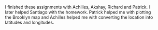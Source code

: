 I finished these assignments with Achilles, Akshay, Richard and Patrick. I later helped Santiago with the homework. 
Patrick helped me with plotting the Brooklyn map and Achilles helped me with converting the location into latitudes and longitudes. 
